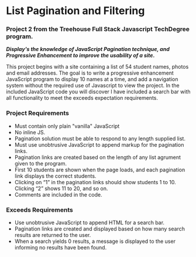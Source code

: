 # List Pagination and Filtering
### Project 2 from the Treehouse Full Stack Javascript TechDegree program. 
**_Display's the knowledge of JavaScript Pagination technique, and Progressive Enhancement to improve the usability of a site._**

This project begins with a site containing a list of 54 student names, photos and email addresses. The goal is to write a progressive enhancement JavaScript program to display 10 names at a time, and add a navigation system without the required use of Javascript to view the project. In the included JavaScript code you will discover I have included a search bar with all functionality to meet the exceeds expectation requirements.

### Project Requirements
* Must contain only plain "vanilla" JavaScript 
* No inline JS. 
* Pagination solution must be able to respond to any length supplied list.
* Must use unobtrusive JavaScript to append markup for the pagination links.
* Pagination links are created based on the length of any list agrument given to the program.
* First 10 students are shown when the page loads, and each pagination link displays the correct students.
* Clicking on “1” in the pagination links should show students 1 to 10. Clicking “2” shows 11 to 20, and so on.
* Comments are included in the code.

### Exceeds Requirements
* Use unobtrusive JavaScript to append HTML for a search bar.
* Pagination links are created and displayed based on how many search results are returned to the user.
* When a search yields 0 results, a message is displayed to the user informing no results have been found.
